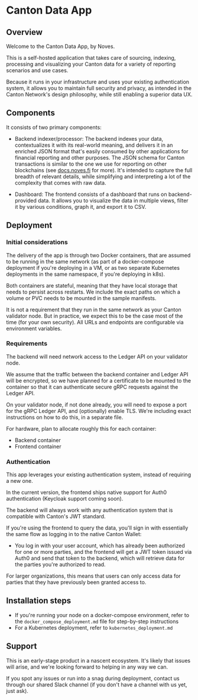 # Canton Data App

## Overview

Welcome to the Canton Data App, by Noves.

This is a self-hosted application that takes care of sourcing, indexing, processing and visualizing your Canton data for a variety of reporting scenarios and use cases.

Because it runs in your infrastructure and uses your existing authentication system, it allows you to maintain full security and privacy, as intended in the Canton Network's design philosophy, while still enabling a superior data UX.

## Components

It consists of two primary components:

- Backend indexer/processor: The backend indexes your data, contextualizes it with its real-world meaning, and delivers it in an enriched JSON format that's easily consumed by other applications for financial reporting and other purposes. The JSON schema for Canton transactions is similar to the one we use for reporting on other blockchains (see [docs.noves.fi](https://docs.noves.fi) for more). It's intended to capture the full breadth of relevant details, while simplifying and interpreting a lot of the complexity that comes with raw data.

- Dashboard: The frontend consists of a dashboard that runs on backend-provided data. It allows you to visualize the data in multiple views, filter it by various conditions, graph it, and export it to CSV.

## Deployment

### Initial considerations

The delivery of the app is through two Docker containers, that are assumed to be running in the same network (as part of a docker-compose deployment if you're deploying in a VM, or as two separate Kubernetes deployments in the same namespace, if you're deploying in k8s).

Both containers are stateful, meaning that they have local storage that needs to persist across restarts. We include the exact paths on which a volume or PVC needs to be mounted in the sample manifests.

It is not a requirement that they run in the same network as your Canton validator node. But in practice, we expect this to be the case most of the time (for your own security). All URLs and endpoints are configurable via environment variables.

### Requirements

The backend will need network access to the Ledger API on your validator node.

We assume that the traffic between the backend container and Ledger API will be encrypted, so we have planned for a certificate to be mounted to the container so that it can authenticate secure gRPC requests against the Ledger API.

On your validator node, if not done already, you will need to expose a port for the gRPC Ledger API, and (optionally) enable TLS. We're including exact instructions on how to do this, in a separate file.

For hardware, plan to allocate roughly this for each container:
- Backend container
- Frontend container

### Authentication 

This app leverages your existing authentication system, instead of requiring a new one.

In the current version, the frontend ships native support for Auth0 authentication (Keycloak support coming soon).

The backend will always work with any authentication system that is compatible with Canton's JWT standard.

If you're using the frontend to query the data, you'll sign in with essentially the same flow as logging in to the native Canton Wallet:

- You log in with your user account, which has already been authorized for one or more parties, and the frontend will get a JWT token issued via Auth0 and send that token to the backend, which will retrieve data for the parties you're authorized to read.

For larger organizations, this means that users can only access data for parties that they have previously been granted access to.

## Installation steps

- If you're running your node on a docker-compose environment, refer to the `docker_compose_deployment.md` file for step-by-step instructions
- For a Kubernetes deployment, refer to `kubernetes_deployment.md`

## Support

This is an early-stage product in a nascent ecosystem. It's likely that issues will arise, and we're looking forward to helping in any way we can.

If you spot any issues or run into a snag during deployment, contact us through our shared Slack channel (if you don't have a channel with us yet, just ask).
